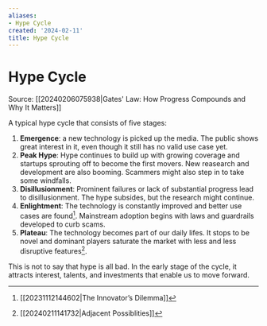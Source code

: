 ```yaml
---
aliases:
- Hype Cycle
created: '2024-02-11'
title: Hype Cycle
---
```


# Hype Cycle

Source: [[20240206075938|Gates' Law: How Progress Compounds and Why It Matters]]

A typical hype cycle that consists of five stages:
1. **Emergence**: a new technology is picked up the media. The public shows great interest in it, even though it still has no valid use case yet.
2. **Peak Hype**: Hype continues to build up with growing coverage and startups sprouting off to become the first movers. New reasearch and development are also booming. Scammers might also step in to take some windfalls.
3. **Disillusionment**: Prominent failures or lack of substantial progress lead to disillusionment. The hype subsides, but the research might continue.
4. **Enlightment**: The technology is constantly improved and better use cases are found[^1]. Mainstream adoption begins with laws and guardrails developed to curb scams.
5. **Plateau**: The technology becomes part of our daily lifes. It stops to be novel and dominant players saturate the market with less and less disruptive features[^2].

This is not to say that hype is all bad. In the early stage of the cycle, it attracts interest, talents, and investments that enable us to move forward.

[^1]: [[20231112144602|The Innovator’s Dilemma]]
[^2]: [[20240211141732|Adjacent Possiblities]]